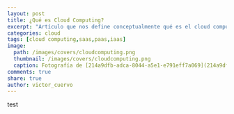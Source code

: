 ```yaml
---
layout: post
title: ¿Qué es Cloud Computing?
excerpt: "Artículo que nos define conceptualmente qué es el cloud computing y cuales son sus modelos de servicio: IaaS, PaaS y SaaS."
categories: cloud
tags: [cloud computing,saas,paas,iaas]
image:
  path: /images/covers/cloudcomputing.png
  thumbnail: /images/covers/cloudcomputing.png
  caption: Fotografía de [214a9dfb-adca-8044-a5e1-e791eff7a069](214a9dfb-adca-8044-a5e1-e791eff7a069)
comments: true
share: true
author: victor_cuervo
---
```


test

